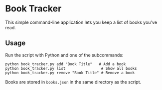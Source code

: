 # Book Tracker

This simple command-line application lets you keep a list of books you've read.

## Usage

Run the script with Python and one of the subcommands:

```
python book_tracker.py add "Book Title"   # Add a book
python book_tracker.py list                # Show all books
python book_tracker.py remove "Book Title" # Remove a book
```

Books are stored in `books.json` in the same directory as the script.
